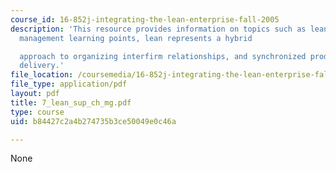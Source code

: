 ```yaml
---
course_id: 16-852j-integrating-the-lean-enterprise-fall-2005
description: 'This resource provides information on topics such as lean supply chain
  management learning points, lean represents a hybrid

  approach to organizing interfirm relationships, and synchronized production and
  delivery.'
file_location: /coursemedia/16-852j-integrating-the-lean-enterprise-fall-2005/b84427c2a4b274735b3ce50049e0c46a_7_lean_sup_ch_mg.pdf
file_type: application/pdf
layout: pdf
title: 7_lean_sup_ch_mg.pdf
type: course
uid: b84427c2a4b274735b3ce50049e0c46a

---
```

None